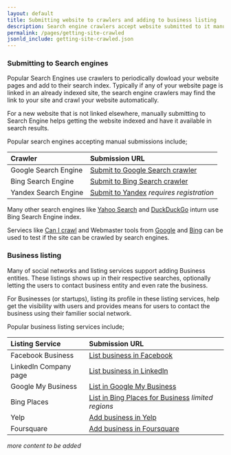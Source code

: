 ```yaml
---
layout: default
title: Submitting website to crawlers and adding to business listing
description: Search engine crawlers accept website submitted to it manually and can crawl from it. Business listing services helps making website visible in the local area.
permalink: /pages/getting-site-crawled
jsonld_include: getting-site-crawled.json
---
```


### Submitting to Search engines

Popular Search Engines use crawlers to periodically dowload your website pages and add to their search index. Typically if any of your website page is linked in an already indexed site, the search engine crawlers may find the link to your site and crawl your website automatically.

For a new website that is not linked elsewhere, manually submitting to Search Engine helps getting the website indexed and have it available in search results.

Popular search engines accepting manual submissions include;

| Crawler              | Submission URL                                                                        |
|:---------------------|:--------------------------------------------------------------------------------------|
| Google Search Engine | [Submit to Google Search crawler](https://www.google.com/webmasters/tools/submit-url) |
| Bing Search Engine   | [Submit to Bing Search crawler](https:www.bing.com/toolbox/submit-site-url)           |
| Yandex Search Engine | [Submit to Yandex](https://webmaster.yandex.com/sites/add/) _requires registration_   |

Many other search engines like [Yahoo Search](https://search.yahoo.com) and [DuckDuckGo](https://duckduckgo.com/) inturn use Bing Search Engine index.

Serviecs like [Can I crawl](http://canicrawl.com/) and Webmaster tools from [Google](https://www.google.com/webmasters/tools/dashboard) and [Bing](https://www.bing.com/webmaster/diagnostics/seo/analyzer) can be used to test if the site can be crawled by search engines.

### Business listing

Many of social networks and listing services support adding Business entities. These listings shows up in their respective searches, optionally letting the users to contact business entity and even rate the business.

For Businesses (or startups), listing its profile in these listing services, help get the visibility with users and provides means for users to contact the business using their familier social network.

Popular business listing services include;

| Listing Service      | Submission URL                                                                  |
|:---------------------|:--------------------------------------------------------------------------------|
| Facebook Business    | [List business in Facebook](https://www.facebook.com/pages/create/)             |
| LinkedIn Company page| [List business in LinkedIn](https://www.linkedin.com/company/add/show)          |
| Google My Business   | [List in Google My Business](https://www.google.com/business/add)               |
| Bing Places          | [List in Bing Places for Business](https://www.bingplaces.com/DashBoard/Home) _limited regions_ |
| Yelp                 | [Add business in Yelp](https://biz.yelp.com/signup_business/new)                |
| Foursquare           | [Add business in Foursquare](http://business.foursquare.com/)                   |

_more content to be added_
